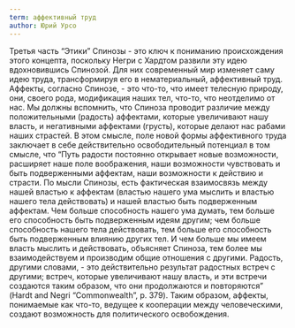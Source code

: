 ```yaml
---
term: aффективный труд
author: Юрий Урсо 
---
```

Третья часть “Этики” Спинозы - это ключ к пониманию происхождения этого концепта, поскольку Негри с Хардтом развили эту идею вдохновившись Спинозой. Для них современный мир изменяет саму идею труда, трансформируя его в нематериальный, аффективный труд. Аффекты, согласно Спинозе, - это что-то, что имеет телесную природу, они, своего рода, модификация наших тел, что-то, что неотделимо от нас. Мы должны вспомнить, что Спиноза проводит различие между положительными (радость) аффектами, которые увеличивают нашу власть, и негативными аффектами (грусть), которые делают нас рабами наших страстей. В этом смысле, поле новой формы аффективного труда заключает в себе действительно освободительный потенциал в том смысле, что “Путь радости постоянно открывает новые возможности, расширяет наше поле воображения, наши возможности чувствовать и быть подверженными аффектам, наши возможности к действию и страсти. По мысли Спинозы, есть фактическая взаимосвязь между нашей властью к аффектам (властью нашего ума мыслить и властью нашего тела действовать) и нашей властью быть подверженным аффектам. Чем больше способность нашего ума думать, тем больше его способность быть подверженным идеям другим; чем больше способность нашего тела действовать, тем больше его способность быть подверженным влиянию других тел. И чем больше мы имеем власть мыслить и действовать, объясняет Спиноза, тем более мы взаимодействуем и производим общие отношения с другими. Радость, другими словами, - это действительно результат радостных встреч с другими; встреч, которые увеличивают нашу власть, и эти встречи создаются таким образом, что они продолжаются и повторяются” (Hardt and Negri “Commonwealth”, p. 379). Таким образом, аффекты, понимаемые как что-то, ведущее к кооперации между человеческими, создают возможность для политического освобождения. 